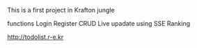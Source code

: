 This is a first project in Krafton jungle

functions
  Login
  Register
  CRUD
  Live upadate using SSE
  Ranking

  http://todolist.r-e.kr
